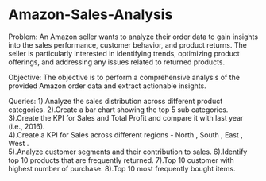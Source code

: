 # Amazon-Sales-Analysis
Problem:
An Amazon seller wants to analyze their order data to gain insights into the sales performance, customer behavior, and product returns. The seller is particularly interested in identifying trends, optimizing product offerings, and addressing any issues related to returned products.

Objective:
The objective is to perform a comprehensive analysis of the provided Amazon order data and extract actionable insights.

Queries:
1).Analyze the sales distribution across different product categories.
2).Create a bar chart showing the top 5 sub categories.  
3).Create the KPI for Sales and Total Profit and compare it with last year (i.e., 2016).  
4).Create a KPI for Sales across different regions - North , South , East , West .  
5).Analyze customer segments and their contribution to sales.
6).Identify top 10 products that are frequently returned.
7).Top 10 customer with highest number of purchase.
8).Top 10 most frequently bought items.
